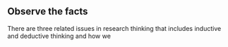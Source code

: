 ## Observe the facts
There are three related issues in research thinking that includes inductive and deductive thinking and how we 